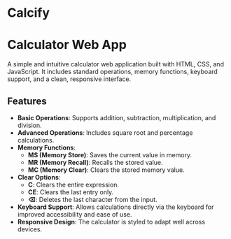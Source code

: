 # Calcify

# Calculator Web App

A simple and intuitive calculator web application built with HTML, CSS, and JavaScript. It includes standard operations, memory functions, keyboard support, and a clean, responsive interface.

## Features

- **Basic Operations**: Supports addition, subtraction, multiplication, and division.
- **Advanced Operations**: Includes square root and percentage calculations.
- **Memory Functions**:
  - **MS (Memory Store)**: Saves the current value in memory.
  - **MR (Memory Recall)**: Recalls the stored value.
  - **MC (Memory Clear)**: Clears the stored memory value.
- **Clear Options**:
  - **C**: Clears the entire expression.
  - **CE**: Clears the last entry only.
  - **⌫**: Deletes the last character from the input.
- **Keyboard Support**: Allows calculations directly via the keyboard for improved accessibility and ease of use.
- **Responsive Design**: The calculator is styled to adapt well across devices.
